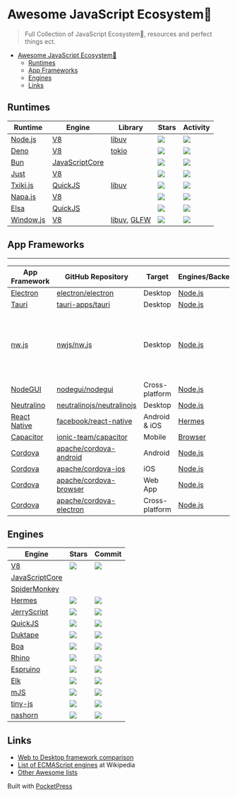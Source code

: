# Awesome JavaScript Ecosystem💜

> Full Collection of JavaScript Ecosystem💜, resources and perfect things ect.

- [Awesome JavaScript Ecosystem💜](#awesome-javascript-ecosystem)
  - [Runtimes](#runtimes)
  - [App Frameworks](#app-frameworks)
  - [Engines](#engines)
  - [Links](#links)

## Runtimes

<table><thead><tr><th>Runtime</th><th>Engine</th><th>Library</th><th>Stars</th><th>Activity</th></tr></thead><tbody><tr><td><a href="https://nodejs.org">Node.js</a></td><td><a href="https://v8.dev">V8</a></td><td><a href="https://libuv.org">libuv</a></td><td><img src="https://img.shields.io/github/stars/nodejs/node?style=flat-square"></td><td><img src="https://img.shields.io/github/last-commit/nodejs/node?style=flat-square"></td></tr><tr><td><a href="https://deno.land">Deno</a></td><td><a href="https://v8.dev">V8</a></td><td><a href="https://tokio.rs">tokio</a></td><td><img src="https://img.shields.io/github/stars/denoland/deno?style=flat-square"></td><td><img src="https://img.shields.io/github/last-commit/denoland/deno?style=flat-square"></td></tr><tr><td><a href="https://bun.sh">Bun</a></td><td><a href="https://developer.apple.com/documentation/javascriptcore">JavaScriptCore</a></td><td></td><td><img src="https://img.shields.io/github/stars/oven-sh/bun?style=flat-square"></td><td><img src="https://img.shields.io/github/last-commit/oven-sh/bun?style=flat-square"></td></tr><tr><td><a href="https://github.com/just-js/just">Just</a></td><td><a href="https://v8.dev">V8</a></td><td></td><td><img src="https://img.shields.io/github/stars/just-js/just?style=flat-square"></td><td><img src="https://img.shields.io/github/last-commit/just-js/just?style=flat-square"></td></tr><tr><td><a href="https://github.com/saghul/txiki.js/">Txiki.js</a></td><td><a href="https://bellard.org/quickjs/">QuickJS</a></td><td><a href="https://libuv.org">libuv</a></td><td><img src="https://img.shields.io/github/stars/saghul/txiki.js?style=flat-square"></td><td><img src="https://img.shields.io/github/last-commit/saghul/txiki.js?style=flat-square"></td></tr><tr><td><a href="https://github.com/microsoft/napajs">Napa.js</a></td><td><a href="https://v8.dev">V8</a></td><td></td><td><img src="https://img.shields.io/github/stars/microsoft/napajs?style=flat-square"></td><td><img src="https://img.shields.io/github/last-commit/microsoft/napajs?style=flat-square"></td></tr><tr><td><a href="https://github.com/elsaland/elsa">Elsa</a></td><td><a href="https://bellard.org/quickjs/">QuickJS</a></td><td></td><td><img src="https://img.shields.io/github/stars/elsaland/elsa?style=flat-square"></td><td><img src="https://img.shields.io/github/last-commit/elsaland/elsa?style=flat-square"></td></tr><tr><td><a href="">Window.js</a></td><td><a href="https://v8.dev">V8</a></td><td><a href="https://libuv.org">libuv</a>, <a href="https://www.glfw.org/">GLFW</a></td><td><img src="https://img.shields.io/github/stars/windowjs/windowjs?style=flat-square"></td><td><img src="https://img.shields.io/github/last-commit/windowjs/windowjs?style=flat-square"></td></tr></tbody></table>

## App Frameworks

---

| App Framework                            | GitHub Repository                                                         | Target         | Engines/Backend                                      | Stars                                                                                 | Commit                                                                                      |
| ---------------------------------------- | ------------------------------------------------------------------------- | -------------- | ---------------------------------------------------- | ------------------------------------------------------------------------------------- | ------------------------------------------------------------------------------------------- |
| [Electron](https://www.electronjs.org)   | [electron/electron](https://github.com/electron/electron)                 | Desktop        | [Node.js](https://nodejs.org)                        | ![e](https://img.shields.io/github/stars/electron/electron?style=flat-square)         | ![e](https://img.shields.io/github/last-commit/tauri-apps/tauri?style=flat-square)          |
| [Tauri](https://tauri.app)               | [tauri-apps/tauri](https://github.com/tauri-apps/tauri)                   | Desktop        | [Node.js](https://nodejs.org)                        | ![e](https://img.shields.io/github/stars/tauri-apps/tauri?style=flat-square)          | ![e](https://img.shields.io/github/last-commit/tauri-apps/tauri?style=flat-square)          |
| [nw.js](https://nwjs.io)                 | [nwjs/nw.js](https://github.com/nwjs/nw.js)                               | Desktop        | [Node.js](https://nodejs.org)                        | ![e](https://img.shields.io/github/stars/nwjs/nw.js?style=flat-square)                | ![e](https://img.shields.io/github/last-commit/nwjs/nw.js?style=flat-square)                |
| [NodeGUI](https://docs.nodegui.org/)     | [nodegui/nodegui](https://github.com/nodegui/nodegui)                     | Cross-platform | [Node.js](https://nodejs.org)                        | ![e](https://img.shields.io/github/stars/nodegui/nodegui?style=flat-square)           | ![e](https://img.shields.io/github/last-commit/nodegui/nodegui?style=flat-square)           |
| [Neutralino](https://neutralino.js.org/) | [neutralinojs/neutralinojs](https://github.com/neutralinojs/neutralinojs) | Desktop        | [Node.js](https://nodejs.org)                        | ![e](https://img.shields.io/github/stars/neutralinojs/neutralinojs?style=flat-square) | ![e](https://img.shields.io/github/last-commit/neutralinojs/neutralinojs?style=flat-square) |
| [React Native](https://reactnative.dev/) | [facebook/react-native](https://github.com/facebook/react-native)         | Android & iOS  | [Hermes](https://hermesengine.dev/)                  | ![e](https://img.shields.io/github/stars/facebook/react-native?style=flat-square)     | ![e](https://img.shields.io/github/last-commit/facebook/react-native?style=flat-square)     |
| [Capacitor](https://capacitorjs.com/)    | [ionic-team/capacitor](https://github.com/ionic-team/capacitor)           | Mobile         | [Browser](https://en.wikipedia.org/wiki/Web_browser) | ![e](https://img.shields.io/github/stars/ionic-team/capacitor?style=flat-square)      | ![e](https://img.shields.io/github/last-commit/ionic-team/capacitor?style=flat-square)      |
| [Cordova](https://cordova.apache.org/)   | [apache/cordova-android](https://github.com/apache/cordova-android)       | Android        | [Node.js](https://nodejs.org)                        | ![e](https://img.shields.io/github/stars/apache/cordova-android?style=flat-square)    | ![e](https://img.shields.io/github/last-commit/apache/cordova-android?style=flat-square)    |
| [Cordova](https://cordova.apache.org/)   | [apache/cordova-ios](https://github.com/apache/cordova-ios)               | iOS            | [Node.js](https://nodejs.org)                        | ![e](https://img.shields.io/github/stars/apache/cordova-ios?style=flat-square)        | ![e](https://img.shields.io/github/last-commit/apache/cordova-ios?style=flat-square)        |
| [Cordova](https://cordova.apache.org/)   | [apache/cordova-browser](https://github.com/apache/cordova-browser)       | Web App        | [Node.js](https://nodejs.org)                        | ![e](https://img.shields.io/github/stars/apache/cordova-browser?style=flat-square)    | ![e](https://img.shields.io/github/last-commit/apache/cordova-browser?style=flat-square)    |
| [Cordova](https://cordova.apache.org/)   | [apache/cordova-electron](https://github.com/apache/cordova-electron)     | Cross-platform | [Node.js](https://nodejs.org)                        | ![e](https://img.shields.io/github/stars/apache/cordova-electron?style=flat-square)   | ![e](https://img.shields.io/github/last-commit/apache/cordova-electron?style=flat-square)   |

## Engines

<table><thead><tr><th>Engine</th><th>Stars</th><th>Commit</th></tr></thead><tbody><tr><td><a href="https://v8.dev">V8</a></td><td><img src="https://img.shields.io/github/stars/v8/v8?style=flat-square"></td><td><img src="https://img.shields.io/github/last-commit/v8/v8?style=flat-square"></td></tr><tr><td><a href="https://developer.apple.com/documentation/javascriptcore">JavaScriptCore</a></td><td></td><td></td></tr><tr><td><a href="https://spidermonkey.dev">SpiderMonkey</a></td><td></td><td></td></tr><tr><td><a href="https://hermesengine.dev">Hermes</a></td><td><img src="https://img.shields.io/github/stars/facebook/hermes?style=flat-square"></td><td><img src="https://img.shields.io/github/last-commit/facebook/hermes?style=flat-square"></td></tr><tr><td><a href="https://jerryscript.net">JerryScript</a></td><td><img src="https://img.shields.io/github/stars/jerryscript-project/jerryscript?style=flat-square"></td><td><img src="https://img.shields.io/github/last-commit/jerryscript-project/jerryscript?style=flat-square"></td></tr><tr><td><a href="https://bellard.org/quickjs/">QuickJS</a></td><td><img src="https://img.shields.io/github/stars/bellard/quickjs?style=flat-square"></td><td><img src="https://img.shields.io/github/last-commit/bellard/quickjs?style=flat-square"></td></tr><tr><td><a href="https://duktape.org">Duktape</a></td><td><img src="https://img.shields.io/github/stars/svaarala/duktape?style=flat-square"></td><td><img src="https://img.shields.io/github/last-commit/svaarala/duktape?style=flat-square"></td></tr><tr><td><a href="https://boa-dev.github.io/about/">Boa</a></td><td><img src="https://img.shields.io/github/stars/boa-dev/boa?style=flat-square"></td><td><img src="https://img.shields.io/github/last-commit/boa-dev/boa?style=flat-square"></td></tr><tr><td><a href="https://mozilla.github.io/rhino/">Rhino</a></td><td><img src="https://img.shields.io/github/stars/mozilla/rhino?style=flat-square"></td><td><img src="https://img.shields.io/github/last-commit/mozilla/rhino?style=flat-square"></td></tr><tr><td><a href="http://www.espruino.com/">Espruino</a></td><td><img src="https://img.shields.io/github/stars/espruino/Espruino?style=flat-square"></td><td><img src="https://img.shields.io/github/last-commit/espruino/Espruino?style=flat-square"></td></tr><tr><td><a href="https://github.com/cesanta/elk">Elk</a></td><td><img src="https://img.shields.io/github/stars/cesanta/elk?style=flat-square"></td><td><img src="https://img.shields.io/github/last-commit/cesanta/elk?style=flat-square"></td></tr><tr><td><a href="https://github.com/cesanta/mjs">mJS</a></td><td><img src="https://img.shields.io/github/stars/cesanta/mjs?style=flat-square"></td><td><img src="https://img.shields.io/github/last-commit/cesanta/mjs?style=flat-square"></td></tr><tr><td><a href="https://github.com/gfwilliams/tiny-js">tiny-js</a></td><td><img src="https://img.shields.io/github/stars/gfwilliams/tiny-js?style=flat-square"></td><td><img src="https://img.shields.io/github/last-commit/gfwilliams/tiny-js?style=flat-square"></td></tr><tr><td><a href="https://github.com/openjdk/nashorn">nashorn</a></td><td><img src="https://img.shields.io/github/stars/openjdk/nashorn?style=flat-square"></td><td><img src="https://img.shields.io/github/last-commit/openjdk/nashorn?style=flat-square"></td></tr></tbody></table>

## Links

- [Web to Desktop framework comparison](https://github.com/Elanis/web-to-desktop-framework-comparison)
- [List of ECMAScript engines](https://en.wikipedia.org/wiki/List_of_ECMAScript_engines) at Wikipedia
- [Other Awesome lists](https://github.com/sindresorhus/awesome#contents)

Built with [PocketPress](https://github.com/errilaz/pocketpress)
